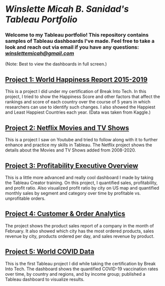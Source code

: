 # *Winslette Micah B. Sanidad's Tableau Portfolio*

### Welcome to my Tableau portfolio! This repository contains samples of Tableau dashboards I've made. Feel free to take a look and reach out via email if you have any questions: *winslettemicah@gmail.com*

(Note: Best to view the dashboards in full screen.)

## [Project 1: World Happiness Report 2015-2019](https://public.tableau.com/app/profile/winslette.micah.sanidad/viz/WorldHappinessReport_16926190630610/WorldHappinessReport2015-2019?publish=yes)

This is a project I did under my certification of Break Into Tech.
In this project, I tried to show the Happiness Score and other factors that affect the rankings and score of each country over the course of 5 years in which researchers can use to identify such changes. I also showed the Happiest and Least Happiest Countries each year. (Data was taken from Kaggle.)

## [Project 2: Netflix Movies and TV Shows](https://public.tableau.com/app/profile/winslette.micah.sanidad/viz/Netflix_16933255513220/Netflix?publish=yes)

This is a project I saw on Youtube and tried to follow along with it to further enhance and practice my skills in Tableau.
The Netflix project shows the details about the Movies and TV Shows added from 2008-2020.

## [Project 3: Profitability Executive Overview](https://public.tableau.com/app/profile/winslette.micah.sanidad/viz/ExecutiveOverview_16918103976260/ExecutiveOverview?publish=yes)

This is a little more advanced and really cool dashboard I made by taking the Tableau Creator training. On this project, I quantified sales, profitability, and profit ratio. Also visualized profit ratio by city on US map and quantified monthly sales by segment and category over time by profitable vs. unprofitable orders.

## [Project 4: Customer & Order Analytics](https://public.tableau.com/app/profile/winslette.micah.sanidad/viz/February-ProductSalesReport/February-ProductSalesReport?publish=yes)

The project shows the product sales report of a company in the month of February. It also showed which city has the most ordered products, sales revenue by city, products ordered per day, and sales revenue by product.

## [Project 5: World COVID Data](https://public.tableau.com/app/profile/winslette.micah.sanidad/viz/WorldCOVIDData_16916776231150/WorldCovidData?publish=yes)

This is the first Tableau project I did while taking the certification by Break Into Tech. The dashboard shows the quantified COVID-19 vaccination rates over time, by country and regions, and by income group; published a Tableau dashboard to visualize results.
